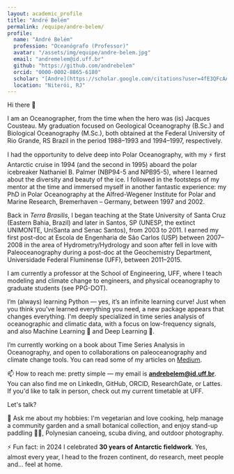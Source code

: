 ```yaml
---
layout: academic_profile
title: "André Belém"
permalink: /equipe/andre-belem/
profile:
  name: "André Belém"
  profession: "Oceanógrafo (Professor)"
  avatar: "/assets/img/equipe/andre-belem.jpg"
  email: "andremelem@id.uff.br"
  github: "https://github.com/andrebelem"
  orcid: "0000-0002-8865-6180"
  scholar: "[Andre](https://scholar.google.com/citations?user=4fE3QFcAAAAJ&hl=en)"
  location: "Niterói, RJ"
---
```


Hi there 👋

I am an Oceanographer, from the time when the hero was (is) Jacques Cousteau. My graduation focused on Geological Oceanography (B.Sc.) and Biological Oceanography (M.Sc.), both obtained at the Federal University of Rio Grande, RS Brazil in the period 1988–1993 and 1994–1997, respectively.

I had the opportunity to delve deep into Polar Oceanography, with my ⚡ first Antarctic cruise in 1994 (and the second in 1995) aboard the polar icebreaker Nathaniel B. Palmer (NBP94-5 and NPB95-5), where I learned about the diversity and beauty of the ice. I followed in the footsteps of my mentor at the time and immersed myself in another fantastic experience: my PhD in Polar Oceanography at the Alfred-Wegener Institute for Polar and Marine Research, Bremerhaven – Germany, between 1997 and 2002.

Back in *Terra Brasilis*, I began teaching at the State University of Santa Cruz (Eastern Bahia, Brazil) and later in Santos, SP (UNESP, the extinct UNIMONTE, UniSanta and Senac Santos), from 2003 to 2011. I earned my first post-doc at Escola de Engenharia de São Carlos (USP) between 2007–2008 in the area of Hydrometry/Hydrology and soon after fell in love with Paleoceanography during a post-doc at the Geochemistry Department, Universidade Federal Fluminense (UFF), between 2011–2015.

I am currently a professor at the School of Engineering, UFF, where I teach modeling and climate change to engineers, and physical oceanography to graduate students (see PPG-DOT).

I’m (always) learning Python — yes, it’s an infinite learning curve! Just when you think you've learned everything you need, a new package appears that changes everything. I'm deeply specialized in time series analysis of oceanographic and climatic data, with a focus on low-frequency signals, and also Machine Learning 🤖 and Deep Learning 🧠.

I’m currently working on a book about Time Series Analysis in Oceanography, and open to collaborations on paleoceanography and climate change tools. You can read some of my articles on [Medium](https://medium.com/@andrebelem).

📫 How to reach me: pretty simple — my email is **andrebelem@id.uff.br**. You can also find me on LinkedIn, GitHub, ORCID, ResearchGate, or Lattes. If you'd like to talk in person, check out my current timetable at UFF.

Let's talk?

💬 Ask me about my hobbies: I'm vegetarian and love cooking, help manage a community garden and a small botanical collection, and enjoy stand-up paddling 🏄‍♂️, Polynesian canoeing, scuba diving, and outdoor photography.

⚡ Fun fact: in 2024 I celebrated **30 years of Antarctic fieldwork**. Yes, almost every year, I head to the frozen continent, do research, meet people and... feel at home.
